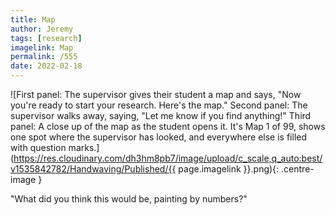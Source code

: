 ```yaml
---
title: Map
author: Jeremy
tags: [research]
imagelink: Map
permalink: /555
date: 2022-02-18
---
```


![First panel: The supervisor gives their student a map and says, "Now you're ready to start your research. Here's the map." Second panel: The supervisor walks away, saying, "Let me know if you find anything!" Third panel: A close up of the map as the student opens it. It's Map 1 of 99, shows one spot where the supervisor has looked, and everywhere else is filled with question marks.](https://res.cloudinary.com/dh3hm8pb7/image/upload/c_scale,q_auto:best/v1535842782/Handwaving/Published/{{ page.imagelink }}.png){: .centre-image }

"What did you think this would be, painting by numbers?"
